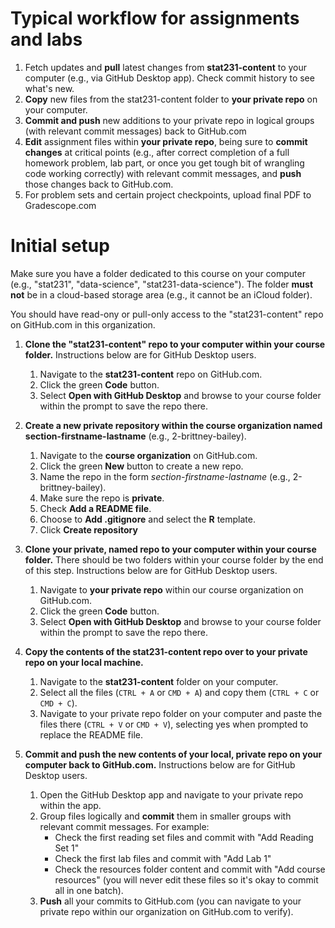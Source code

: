 # Typical workflow for assignments and labs

1. Fetch updates and **pull** latest changes from **stat231-content** to your computer (e.g., via GitHub Desktop app). Check commit history to see what's new.
2. **Copy** new files from the stat231-content folder to **your private repo** on your computer. 
3. **Commit and push** new additions to your private repo in logical groups (with relevant commit messages) back to GitHub.com
4. **Edit** assignment files within **your private repo**, being sure to **commit changes** at critical points (e.g., after correct completion of a full homework problem, lab part, or once you get tough bit of wrangling code working correctly) with relevant commit messages, and **push** those changes back to GitHub.com.
5. For problem sets and certain project checkpoints, upload final PDF to Gradescope.com

# Initial setup

Make sure you have a folder dedicated to this course on your computer (e.g., "stat231", "data-science", "stat231-data-science"). The folder **must not** be in a cloud-based storage area (e.g., it cannot be an iCloud folder).

You should have read-ony or pull-only access to the "stat231-content" repo on GitHub.com in this organization.

1. **Clone the "stat231-content" repo to your computer within your course folder.** Instructions below are for GitHub Desktop users.
    1. Navigate to the **stat231-content** repo on GitHub.com.
    2. Click the green **Code** button.
    3. Select **Open with GitHub Desktop** and browse to your course folder within the prompt to save the repo there.

2. **Create a new private repository within the course organization named section-firstname-lastname** (e.g., 2-brittney-bailey).
    1. Navigate to the **course organization** on GitHub.com.
    2. Click the green **New** button to create a new repo.
    3. Name the repo in the form *section-firstname-lastname* (e.g., 2-brittney-bailey).
    4. Make sure the repo is **private**.
    5. Check **Add a README file**.
    6. Choose to **Add .gitignore** and select the **R** template.
    7. Click **Create repository**

3. **Clone your private, named repo to your computer within your course folder.** There should be two folders within your course folder by the end of this step. Instructions below are for GitHub Desktop users.
    1. Navigate to **your private repo** within our course organization on GitHub.com.
    2. Click the green **Code** button.
    3. Select **Open with GitHub Desktop** and browse to your course folder within the prompt to save the repo there.

4. **Copy the contents of the stat231-content repo over to your private repo on your local machine.** 
    1. Navigate to the **stat231-content** folder on your computer.
    2. Select all the files (`CTRL + A` or `CMD + A`) and copy them (`CTRL + C` or `CMD + C`).
    3. Navigate to your private repo folder on your computer and paste the files there (`CTRL + V` or `CMD + V`), selecting yes when prompted to replace the README file.

5. **Commit and push the new contents of your local, private repo on your computer back to GitHub.com.** Instructions below are for GitHub Desktop users.
    1. Open the GitHub Desktop app and navigate to your private repo within the app.
    2. Group files logically and **commit** them in smaller groups with relevant commit messages. For example:
        * Check the first reading set files and commit with "Add Reading Set 1"
        * Check the first lab files and commit with "Add Lab 1"
        * Check the resources folder content and commit with "Add course resources" (you will never edit these files so it's okay to commit all in one batch).
    3. **Push** all your commits to GitHub.com (you can navigate to your private repo within our organization on GitHub.com to verify).
